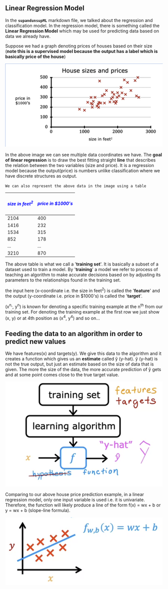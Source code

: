 
## Linear Regression Model
In the **`supandunsupML`** markdown file, we talked about the regression and classification model. In the regression model, there is something called the **Linear Regression Model** which may be used for predicting data based on data we already have.

Suppose we had a graph denoting prices of houses based on their size (**note this is a supervised model because the output has a label which is basically price of the house**)

![House-size-price data comparison](./Screenshot%202023-03-11%20at%201.06.02%20AM.png)

In the above image we can see multiple data coordinates we have. The **goal of linear regression** is to draw the best fitting straight **line** that describes the relation between the two variables (size and price). It is a regression model because the output(price) is numbers unlike classification where we have discrete structures as output.

`We can also represent the above data in the image using a table`

| <h5 style="color: blue;">size in feet<sup>2</sup></h5> | <h5 style="color: blue;">price in $1000's</h5> |
|--------------------------------------------------------|------------------------------------------------|
| 2104                                                   | 400                                            |
| 1416                                                   | 232                                            |
| 1534                                                   | 315                                            |
| 852                                                    | 178                                            |
| ...                                                    | ...                                            |
| 3210                                                   | 870                                            |

The above table is what we call a '**training set**'. It is basically a subset of a dataset used to train a model. By '**training**' a model we refer to process of teaching an algorithm to make accurate decisions based on by adjusting its parameters to the relationships found in the training set.

the input here (x-coordinate i.e. the size in feet<sup>2</sup>) is called the '**feature**' and the output (y-coordinate i.e. price in $1000's) is called the '**target**'.

(x<sup>n,</sup>, y<sup>n</sup>) is known for denoting a specific training example at the n<sup>th</sup> from our training set. For denoting the training example at the first row we just show (x, y) or at 4th position as (x<sup>4</sup>, y<sup>4</sup>) and so on...

## Feeding the data to an algorithm in order to predict new values

We have features(x) and targets(y). We give this data to the algorithm and it creates a function which gives us an **estimate** called ŷ (y-hat). ŷ (y-hat) is not the true output, but just an estimate based on the size of data that is given. The more the size of the data, the more accurate prediction of ŷ gets and at some point comes close to the true target value.

![Feeding the data showcase](./Feeding.png)

Comparing to our above house price prediction example, in a linear regression model, only one input variable is used i.e. it is univariate. Therefore, the function will likely produce a line of the form f(x) = wx + b or y = wx + b (slope-line formula).

![Linear Function graph](./Straight%20line.png)